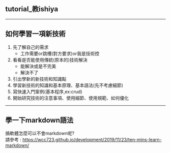 ## tutorial_教ishiya
---
## 如何學習一項新技術  
1. 先了解自己的需求  
    * 工作需要or跳槽(對方要求)or我是技術控
2. 看看是否能使用傳統(原本的)技術解決  
    * 能解決或是不完美
    * 解決不了
3. 引出學新的新技術和知識點
4. 學習新技術的知識和基本原理、基本語法(先不考慮細節)
5. 寫快速入門案例(基本程序,ex:crud)
6. 開始研究技術的注意事項、使用細節、使用規範、如何優化
---
## 學一下markdown語法  
搞軟體怎麼可以不會markdown呢?  
請參考 : https://wcc723.github.io/development/2019/11/23/ten-mins-learn-markdown/
